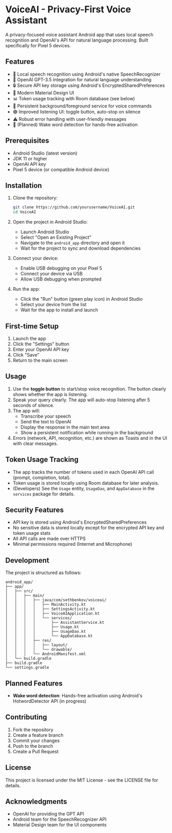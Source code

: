 # VoiceAI - Privacy-First Voice Assistant

A privacy-focused voice assistant Android app that uses local speech recognition and OpenAI's API for natural language processing. Built specifically for Pixel 5 devices.

## Features

- 🎤 Local speech recognition using Android's native SpeechRecognizer
- 🤖 OpenAI GPT-3.5 integration for natural language understanding
- 🔒 Secure API key storage using Android's EncryptedSharedPreferences
- 📱 Modern Material Design UI
- 📊 Token usage tracking with Room database (see below)
- 🔄 Persistent background/foreground service for voice commands
- 🟢 Improved listening UI: toggle button, auto-stop on silence
- ⚠️ Robust error handling with user-friendly messages
- 🚧 (Planned) Wake word detection for hands-free activation

## Prerequisites

- Android Studio (latest version)
- JDK 11 or higher
- OpenAI API key
- Pixel 5 device (or compatible Android device)

## Installation

1. Clone the repository:
   ```bash
   git clone https://github.com/yourusername/VoiceAI.git
   cd VoiceAI
   ```

2. Open the project in Android Studio:
   - Launch Android Studio
   - Select "Open an Existing Project"
   - Navigate to the `android_app` directory and open it
   - Wait for the project to sync and download dependencies

3. Connect your device:
   - Enable USB debugging on your Pixel 5
   - Connect your device via USB
   - Allow USB debugging when prompted

4. Run the app:
   - Click the "Run" button (green play icon) in Android Studio
   - Select your device from the list
   - Wait for the app to install and launch

## First-time Setup

1. Launch the app
2. Click the "Settings" button
3. Enter your OpenAI API key
4. Click "Save"
5. Return to the main screen

## Usage

1. Use the **toggle button** to start/stop voice recognition. The button clearly shows whether the app is listening.
2. Speak your query clearly. The app will auto-stop listening after 5 seconds of silence.
3. The app will:
   - Transcribe your speech
   - Send the text to OpenAI
   - Display the response in the main text area
   - Show a persistent notification while running in the background
4. Errors (network, API, recognition, etc.) are shown as Toasts and in the UI with clear messages.

## Token Usage Tracking

- The app tracks the number of tokens used in each OpenAI API call (prompt, completion, total).
- Token usage is stored locally using Room database for later analysis.
- (Developers) See the `Usage` entity, `UsageDao`, and `AppDatabase` in the `services` package for details.

## Security Features

- API key is stored using Android's EncryptedSharedPreferences
- No sensitive data is stored locally except for the encrypted API key and token usage stats
- All API calls are made over HTTPS
- Minimal permissions required (Internet and Microphone)

## Development

The project is structured as follows:

```
android_app/
├── app/
│   ├── src/
│   │   ├── main/
│   │   │   ├── java/com/sethbenkov/voiceai/
│   │   │   │   ├── MainActivity.kt
│   │   │   │   ├── SettingsActivity.kt
│   │   │   │   ├── VoiceAIApplication.kt
│   │   │   │   └── services/
│   │   │   │       ├── AssistantService.kt
│   │   │   │       ├── Usage.kt
│   │   │   │       ├── UsageDao.kt
│   │   │   │       └── AppDatabase.kt
│   │   │   ├── res/
│   │   │   │   ├── layout/
│   │   │   │   └── drawable/
│   │   │   └── AndroidManifest.xml
│   └── build.gradle
├── build.gradle
└── settings.gradle
```

## Planned Features

- **Wake word detection**: Hands-free activation using Android's HotwordDetector API (in progress)

## Contributing

1. Fork the repository
2. Create a feature branch
3. Commit your changes
4. Push to the branch
5. Create a Pull Request

## License

This project is licensed under the MIT License - see the LICENSE file for details.

## Acknowledgments

- OpenAI for providing the GPT API
- Android team for the SpeechRecognizer API
- Material Design team for the UI components 